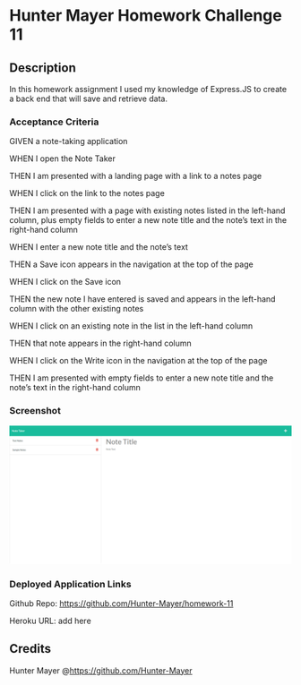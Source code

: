 # Hunter Mayer Homework Challenge 11

## Description
In this homework assignment I used my knowledge of Express.JS to create a back end that will save and retrieve data. 

### Acceptance Criteria
GIVEN a note-taking application

WHEN I open the Note Taker

THEN I am presented with a landing page with a link to a notes page

WHEN I click on the link to the notes page

THEN I am presented with a page with existing notes listed in the left-hand column, plus empty fields to enter a new note title and the note’s text in the right-hand column

WHEN I enter a new note title and the note’s text

THEN a Save icon appears in the navigation at the top of the page

WHEN I click on the Save icon

THEN the new note I have entered is saved and appears in the left-hand column with the other existing notes

WHEN I click on an existing note in the list in the left-hand column

THEN that note appears in the right-hand column

WHEN I click on the Write icon in the navigation at the top of the page

THEN I am presented with empty fields to enter a new note title and the note’s text in the right-hand column

### Screenshot

![screenshot](/images/screencapture-localhost-3001-notes-2022-11-16-13_48_23.png)



### Deployed Application Links

Github Repo: https://github.com/Hunter-Mayer/homework-11

Heroku URL: add here

## Credits

Hunter Mayer @https://github.com/Hunter-Mayer